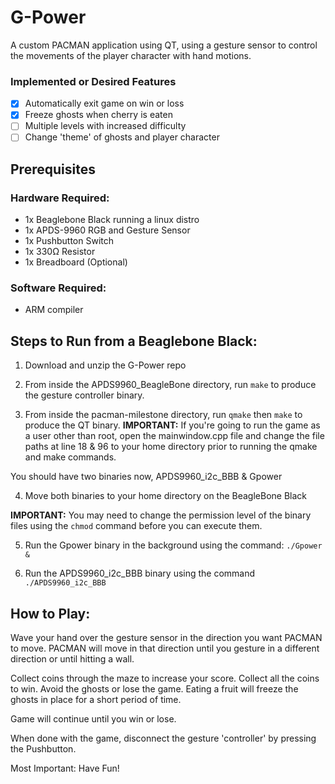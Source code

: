 # G-Power

A custom PACMAN application using QT, using a gesture sensor to control the movements of the player character with hand motions.

### Implemented or Desired Features
- [x] Automatically exit game on win or loss
- [x] Freeze ghosts when cherry is eaten
- [ ] Multiple levels with increased difficulty
- [ ] Change 'theme' of ghosts and player character

## Prerequisites

### Hardware Required:
  - 1x  Beaglebone Black running a linux distro
  - 1x APDS-9960 RGB and Gesture Sensor
  - 1x Pushbutton Switch
  - 1x 330Ω Resistor
  - 1x Breadboard (Optional)

### Software Required:
  - ARM compiler

## Steps to Run from a Beaglebone Black:

1. Download and unzip the G-Power repo

2. From inside the APDS9960_BeagleBone directory, run `make` to produce the gesture controller binary.

3. From inside the pacman-milestone directory, run `qmake` then `make` to produce the QT binary.
   **IMPORTANT:** If you're going to run the game as a user other than root, open the mainwindow.cpp file and change the file paths at line 18 & 96 to your home directory prior to running the qmake and make commands.

You should have two binaries now, APDS9960_i2c_BBB & Gpower

4. Move both binaries to your home directory on the BeagleBone Black

**IMPORTANT:** You may need to change the permission level of the binary files using the `chmod` command before you can execute them.

5. Run the Gpower binary in the background using the command: `./Gpower &`

6. Run the APDS9960_i2c_BBB binary using the command `./APDS9960_i2c_BBB`

## How to Play:

Wave your hand over the gesture sensor in the direction you want PACMAN to move. PACMAN will move in that direction until you gesture in a different direction or until hitting a wall.

Collect coins through the maze to increase your score. Collect all the coins to win. Avoid the ghosts or lose the game. Eating a fruit will freeze the ghosts in place for a short period of time.

Game will continue until you win or lose.

When done with the game, disconnect the gesture 'controller' by pressing the Pushbutton.

Most Important: Have Fun!
